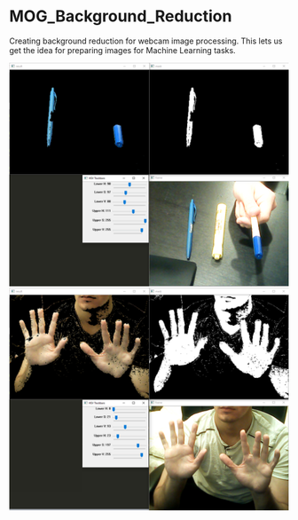 # MOG_Background_Reduction
Creating background reduction for webcam image processing.
This lets us get the idea for preparing images for Machine Learning tasks.

<img src="img_samples/blue.PNG"/>
<img src="img_samples/hands.PNG"/>
